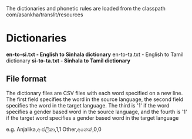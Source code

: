The dictionaries and phonetic rules are loaded from the classpath com/asankha/translit/resources

# Dictionaries #

**en-to-si.txt - English to Sinhala dictionary** en-to-ta.txt - English to Tamil dictionary
**si-to-ta.txt - Sinhala to Tamil dictionary**

## File format ##
The dictionary files are CSV files with each word specified on a new line. The first field specifies the word in the source language, the second field specifies the word in the target language. The third is '1' if the word specifies a gender based word in the source language, and the fourth is '1' if the target word specifies a gender based word in the target language

e.g.
Anjalika,අංජලිකා,1,1
Other,අනෙක්,0,0